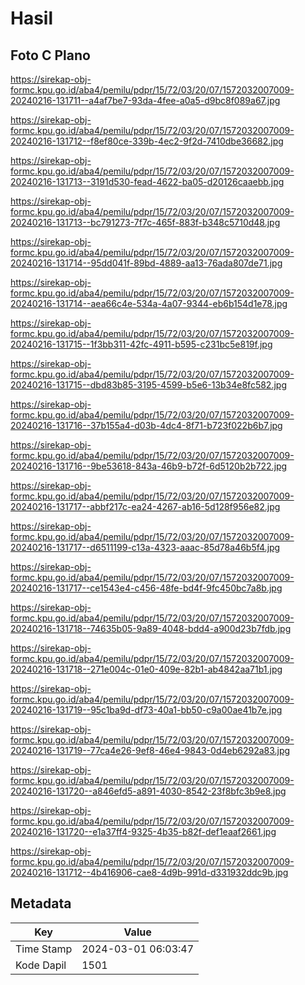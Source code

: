 # Hasil

## Foto C Plano

https://sirekap-obj-formc.kpu.go.id/aba4/pemilu/pdpr/15/72/03/20/07/1572032007009-20240216-131711--a4af7be7-93da-4fee-a0a5-d9bc8f089a67.jpg

https://sirekap-obj-formc.kpu.go.id/aba4/pemilu/pdpr/15/72/03/20/07/1572032007009-20240216-131712--f8ef80ce-339b-4ec2-9f2d-7410dbe36682.jpg

https://sirekap-obj-formc.kpu.go.id/aba4/pemilu/pdpr/15/72/03/20/07/1572032007009-20240216-131713--3191d530-fead-4622-ba05-d20126caaebb.jpg

https://sirekap-obj-formc.kpu.go.id/aba4/pemilu/pdpr/15/72/03/20/07/1572032007009-20240216-131713--bc791273-7f7c-465f-883f-b348c5710d48.jpg

https://sirekap-obj-formc.kpu.go.id/aba4/pemilu/pdpr/15/72/03/20/07/1572032007009-20240216-131714--95dd041f-89bd-4889-aa13-76ada807de71.jpg

https://sirekap-obj-formc.kpu.go.id/aba4/pemilu/pdpr/15/72/03/20/07/1572032007009-20240216-131714--aea66c4e-534a-4a07-9344-eb6b154d1e78.jpg

https://sirekap-obj-formc.kpu.go.id/aba4/pemilu/pdpr/15/72/03/20/07/1572032007009-20240216-131715--1f3bb311-42fc-4911-b595-c231bc5e819f.jpg

https://sirekap-obj-formc.kpu.go.id/aba4/pemilu/pdpr/15/72/03/20/07/1572032007009-20240216-131715--dbd83b85-3195-4599-b5e6-13b34e8fc582.jpg

https://sirekap-obj-formc.kpu.go.id/aba4/pemilu/pdpr/15/72/03/20/07/1572032007009-20240216-131716--37b155a4-d03b-4dc4-8f71-b723f022b6b7.jpg

https://sirekap-obj-formc.kpu.go.id/aba4/pemilu/pdpr/15/72/03/20/07/1572032007009-20240216-131716--9be53618-843a-46b9-b72f-6d5120b2b722.jpg

https://sirekap-obj-formc.kpu.go.id/aba4/pemilu/pdpr/15/72/03/20/07/1572032007009-20240216-131717--abbf217c-ea24-4267-ab16-5d128f956e82.jpg

https://sirekap-obj-formc.kpu.go.id/aba4/pemilu/pdpr/15/72/03/20/07/1572032007009-20240216-131717--d6511199-c13a-4323-aaac-85d78a46b5f4.jpg

https://sirekap-obj-formc.kpu.go.id/aba4/pemilu/pdpr/15/72/03/20/07/1572032007009-20240216-131717--ce1543e4-c456-48fe-bd4f-9fc450bc7a8b.jpg

https://sirekap-obj-formc.kpu.go.id/aba4/pemilu/pdpr/15/72/03/20/07/1572032007009-20240216-131718--74635b05-9a89-4048-bdd4-a900d23b7fdb.jpg

https://sirekap-obj-formc.kpu.go.id/aba4/pemilu/pdpr/15/72/03/20/07/1572032007009-20240216-131718--271e004c-01e0-409e-82b1-ab4842aa71b1.jpg

https://sirekap-obj-formc.kpu.go.id/aba4/pemilu/pdpr/15/72/03/20/07/1572032007009-20240216-131719--95c1ba9d-df73-40a1-bb50-c9a00ae41b7e.jpg

https://sirekap-obj-formc.kpu.go.id/aba4/pemilu/pdpr/15/72/03/20/07/1572032007009-20240216-131719--77ca4e26-9ef8-46e4-9843-0d4eb6292a83.jpg

https://sirekap-obj-formc.kpu.go.id/aba4/pemilu/pdpr/15/72/03/20/07/1572032007009-20240216-131720--a846efd5-a891-4030-8542-23f8bfc3b9e8.jpg

https://sirekap-obj-formc.kpu.go.id/aba4/pemilu/pdpr/15/72/03/20/07/1572032007009-20240216-131720--e1a37ff4-9325-4b35-b82f-def1eaaf2661.jpg

https://sirekap-obj-formc.kpu.go.id/aba4/pemilu/pdpr/15/72/03/20/07/1572032007009-20240216-131712--4b416906-cae8-4d9b-991d-d331932ddc9b.jpg


## Metadata

| Key        | Value               |
| ---------- | ------------------- |
| Time Stamp | 2024-03-01 06:03:47 |
| Kode Dapil | 1501                |



